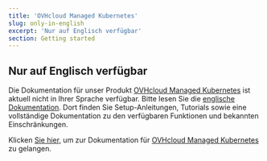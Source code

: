 ```yaml
---
title: 'OVHcloud Managed Kubernetes'
slug: only-in-english
excerpt: 'Nur auf Englisch verfügbar'
section: Getting started
---
```


## Nur auf Englisch verfügbar

Die Dokumentation für unser Produkt [OVHcloud Managed Kubernetes](https://www.ovh.de/public-cloud/kubernetes/) ist aktuell nicht in Ihrer Sprache verfügbar. Bitte lesen Sie die [englische Dokumentation](https://docs.ovh.com/gb/en/kubernetes/).
Dort finden Sie Setup-Anleitungen, Tutorials sowie eine vollständige Dokumentation zu den verfügbaren Funktionen und bekannten Einschränkungen. 

Klicken  [Sie hier](https://docs.ovh.com/gb/en/kubernetes/), um zur Dokumentation für [OVHcloud Managed Kubernetes](https://www.ovh.de/public-cloud/kubernetes/) zu gelangen.

